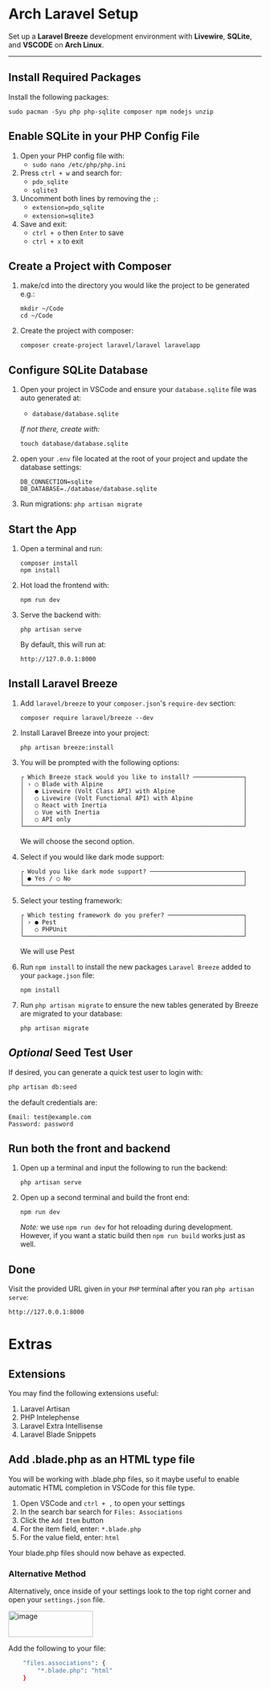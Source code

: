 # Arch Laravel Setup

Set up a **Laravel Breeze** development environment with **Livewire**, **SQLite**, and **VSCODE** on **Arch Linux**.

---

## Install Required Packages

Install the following packages:
```
sudo pacman -Syu php php-sqlite composer npm nodejs unzip
```
## Enable SQLite in your PHP Config File
1. Open your PHP config file with:  
    - `sudo nano /etc/php/php.ini`
2. Press `ctrl + w` and search for:  
    - `pdo_sqlite`
    -  `sqlite3`
3. Uncomment both lines by removing the `;`:  
    - `extension=pdo_sqlite`  
    - `extension=sqlite3`
4. Save and exit:
    - `ctrl + o` then `Enter` to save
    - `ctrl + x` to exit
## Create a Project with Composer
1. make/cd into the directory you would like the project to be generated e.g.:
    ```
    mkdir ~/Code  
    cd ~/Code
    ```  
2. Create the project with composer:  
    ```
    composer create-project laravel/laravel laravelapp
    ```
## Configure SQLite Database
1. Open your project in VSCode and ensure your `database.sqlite` file was auto generated at:  
    - `database/database.sqlite`
      
    *If not there, create with:*
    ```
    touch database/database.sqlite
    ```
2. open your `.env` file located at the root of your project and update the database settings:
     ```
     DB_CONNECTION=sqlite
     DB_DATABASE=./database/database.sqlite
     ```
3. Run migrations:
     `php artisan migrate`
## Start the App
1. Open a terminal and run:
     ```
     composer install
     npm install
     ```
2. Hot load the frontend with:  
   ```
   npm run dev
   ```
4. Serve the backend with:  
     ```
     php artisan serve
     ```
   
      By default, this will run at:
   
     ```
     http://127.0.0.1:8000
     ```
     
## Install Laravel Breeze
1. Add `laravel/breeze` to your `composer.json`'s `require-dev` section:
     ```
     composer require laravel/breeze --dev
     ```
2. Install Laravel Breeze into your project:
    ```
    php artisan breeze:install
    ```
3. You will be prompted with the following options:
     ```
   ┌ Which Breeze stack would you like to install? ──────────────┐
   │ › ○ Blade with Alpine                                       │
   │   ● Livewire (Volt Class API) with Alpine                   │
   │   ○ Livewire (Volt Functional API) with Alpine              │
   │   ○ React with Inertia                                      │
   │   ○ Vue with Inertia                                        │
   │   ○ API only                                                │
   └─────────────────────────────────────────────────────────────┘
     ```
   We will choose the second option.
   
4. Select if you would like dark mode support:
     ```
     ┌ Would you like dark mode support? ──────────────────────────┐
     │ ● Yes / ○ No                                                │
     └─────────────────────────────────────────────────────────────┘
     ```
     
5. Select your testing framework:
     ```
     ┌ Which testing framework do you prefer? ─────────────────────┐
     │ › ● Pest                                                    │
     │   ○ PHPUnit                                                 │
     └─────────────────────────────────────────────────────────────┘
     ```
     We will use Pest
   
6. Run `npm install` to install the new packages `Laravel Breeze` added to your `package.json` file:
     ```
     npm install
     ```
7. Run `php artisan migrate` to ensure the new tables generated by Breeze are migrated to your database:
     ```
     php artisan migrate
     ```
## *Optional* Seed Test User
If desired, you can generate a quick test user to login with:  
```bash
php artisan db:seed
```
the default credentials are:  
```
Email: test@example.com  
Password: password
```
## Run both the front and backend
1. Open up a terminal and input the following to run the backend:
     ```
     php artisan serve
     ```
2. Open up a second terminal and build the front end:
     ```
     npm run dev
     ```
     *Note:* we use `npm run dev` for hot reloading during development. However, if you want a static build then `npm run build` works just as well.
## Done
Visit the provided URL given in your `PHP` terminal after you ran `php artisan serve`:  
```bash
http://127.0.0.1:8000
```

# Extras
## Extensions
You may find the following extensions useful:  
1. Laravel Artisan
2. PHP Intelephense
3. Laravel Extra Intellisense
4. Laravel Blade Snippets
## Add .blade.php as an HTML type file  
You will be working with .blade.php files, so it maybe useful to enable automatic HTML completion in VSCode for this file type.  
1. Open VSCode and `ctrl + ,` to open your settings
2. In the search bar search for `Files: Associations`
3. Click the `Add Item` button
4. For the item field, enter: `*.blade.php`
5. For the value field, enter: `html`  

Your blade.php files should now behave as expected.

### Alternative Method
Alternatively, once inside of your settings look to the top right corner and open your `settings.json` file.  

<img width="168" height="52" alt="image" src="https://github.com/user-attachments/assets/92868c9c-0bc1-401c-92f8-0f3df5757ec7" />  

Add the following to your file:  

```bash
    "files.associations": {
        "*.blade.php": "html"
    }
```


